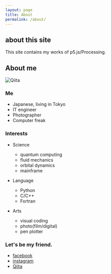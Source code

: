 ```yaml
---
layout: page
title: About
permalink: /about/
---
```

## about this site

This site contains my works of p5.js/Processing.

## About me
![Qiita](https://scontent-nrt1-1.xx.fbcdn.net/v/t31.0-8/1622340_616946705106621_7929716624282213978_o.jpg?_nc_cat=107&_nc_ht=scontent-nrt1-1.xx&oh=5d1e4e391cface7cf04b533fa37ff80c&oe=5C987FAF)
### Me
- Japanese, living in Tokyo
- IT engineer
- Photographer
- Computer freak

### Interests
- Science
  - quantum computing
  - fluid mechanics
  - orbital dynamics
  - mainframe


- Language
  - Python
  - C/C++
  - Fortran


- Arts
  - visual coding
  - photo(film/digital)
  - pen plotter

### Let's be my friend.
- [facebook](https://www.facebook.com/kazufumi.watanabe.167)
- [instagram](https://www.instagram.com/kazufumi_pht/)
- [Qiita](https://qiita.com/kazufumi1014)
